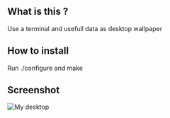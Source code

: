 ## What is this ?

Use a terminal and usefull data as desktop wallpaper

## How to install

Run ./configure and make

## Screenshot

![My desktop](sreenshot.png) 
